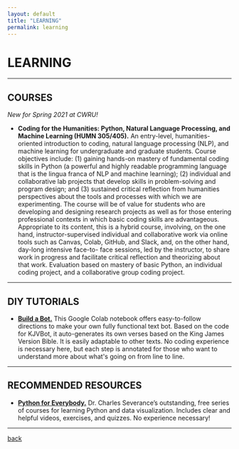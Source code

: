 ```yaml
---
layout: default
title: "LEARNING"
permalink: learning
---  
```


# LEARNING #  

---  
## COURSES ##

*New for Spring 2021 at CWRU!*

  * **Coding for the Humanities: Python, Natural Language Processing, and Machine Learning (HUMN 305/405).** An entry-level, humanities-oriented introduction to coding, natural language processing (NLP), and machine learning for undergraduate and graduate students. Course objectives include: (1) gaining hands-on mastery of fundamental coding skills in Python (a powerful and highly readable programming language that is the lingua franca of NLP and machine learning); (2) individual and collaborative lab projects that develop skills in problem-solving and program design; and (3) sustained critical reflection from humanities perspectives about the tools and processes with which we are experimenting. The course will be of value for students who are developing and designing research projects as well as for those entering professional contexts in which basic coding skills are advantageous. Appropriate to its content, this is a hybrid course, involving, on the one hand, instructor-supervised individual and collaborative work via online tools such as Canvas, Colab, GitHub, and Slack, and, on the other hand, day-long intensive face-to- face sessions, led by the instructor, to share work in progress and facilitate critical reflection and theorizing about that work. Evaluation based on mastery of basic Python, an individual coding project, and a collaborative group coding project.

---

## DIY TUTORIALS ##

  * **[Build a Bot.](https://colab.research.google.com/drive/18f0pvnrb7I7IAYu1soWRBi4RiwLbW5Iy?usp=sharing)** This Google Colab notebook offers easy-to-follow directions to make your own fully functional text bot. Based on the code for KJVBot, it auto-generates its own verses based on the King James Version Bible. It is easily adaptable to other texts. No coding experience is necessary here, but each step is annotated for those who want to understand more about what's going on from line to line.

---

## RECOMMENDED RESOURCES ##

  * **[Python for Everybody.](https://www.py4e.com/)** Dr. Charles Severance’s outstanding, free series of courses for learning Python and data visualization. Includes clear and helpful videos, exercises, and quizzes. No experience necessary!

---  
[back](./)
